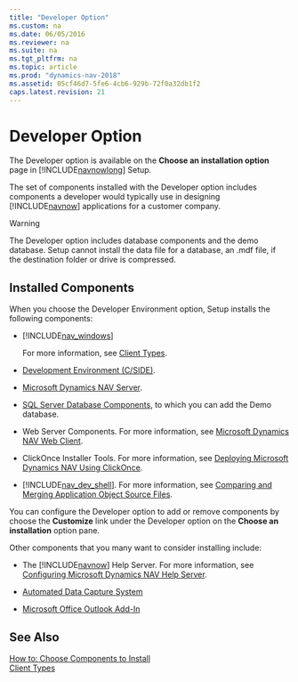```yaml
---
title: "Developer Option"
ms.custom: na
ms.date: 06/05/2016
ms.reviewer: na
ms.suite: na
ms.tgt_pltfrm: na
ms.topic: article
ms.prod: "dynamics-nav-2018"
ms.assetid: 05cf46d7-5fe6-4cb6-929b-72f0a32db1f2
caps.latest.revision: 21
---
```

# Developer Option
The Developer option is available on the **Choose an installation option** page in [!INCLUDE[navnowlong](includes/navnowlong_md.md)] Setup.  

 The set of components installed with the Developer option includes components a developer would typically use in designing [!INCLUDE[navnow](includes/navnow_md.md)] applications for a customer company.  

> [!WARNING]  
>  The Developer option includes database components and the demo database. Setup cannot install the data file for a database, an .mdf file, if the destination folder or drive is compressed.  

## Installed Components  
 When you choose the Developer Environment option, Setup installs the following components:  

-   [!INCLUDE[nav_windows](includes/nav_windows_md.md)]  

     For more information, see [Client Types](Client-Types.md).  

-   [Development Environment (C/SIDE)](Development-Environment--C-SIDE-.md).  

-   [Microsoft Dynamics NAV Server](Microsoft-Dynamics-NAV-Server.md).  

-   [SQL Server Database Components](SQL-Server-Database-Components.md), to which you can add the Demo database.  

-   Web Server Components. For more information, see [Microsoft Dynamics NAV Web Client](Microsoft-Dynamics-NAV-Web-Client.md).  

-   ClickOnce Installer Tools. For more information, see [Deploying Microsoft Dynamics NAV Using ClickOnce](Deploying-Microsoft-Dynamics-NAV-Using-ClickOnce.md).  

-   [!INCLUDE[nav_dev_shell](includes/nav_dev_shell_md.md)]. For more information, see [Comparing and Merging Application Object Source Files](Comparing-and-Merging-Application-Object-Source-Files.md).  

 You can configure the Developer option to add or remove components by choose the **Customize** link under the Developer option on the **Choose an installation** option pane.  

 Other components that you many want to consider installing include:  

-   The [!INCLUDE[navnow](includes/navnow_md.md)] Help Server. For more information, see [Configuring Microsoft Dynamics NAV Help Server](Configuring-Microsoft-Dynamics-NAV-Help-Server.md).  

-   [Automated Data Capture System](Automated-Data-Capture-System.md)  

-   [Microsoft Office Outlook Add-In](Microsoft-Office-Outlook-Add-In.md)  

## See Also  
 [How to: Choose Components to Install](How-to--Choose-Components-to-Install.md)   
 [Client Types](Client-Types.md)
